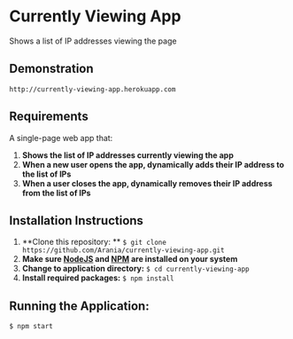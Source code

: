 # Currently Viewing App

Shows a list of IP addresses viewing the page

## Demonstration
	http://currently-viewing-app.herokuapp.com

## Requirements

A single-page web app that:

1. **Shows the list of IP addresses currently viewing the app**
2. **When a new user opens the app, dynamically adds their IP address to the list of IPs**
3. **When a user closes the app, dynamically removes their IP address from the list of IPs**


## Installation Instructions

1. **Clone this repository: **
	`$ git clone https://github.com/Arania/currently-viewing-app.git`
2. **Make sure [NodeJS](http://www.nodejs.org) and [NPM](http://www.npmjs.com) are installed on your system**
3. **Change to application directory:**
	`$ cd currently-viewing-app`
4. **Install required packages:**
	`$ npm install`

## Running the Application:
	$ npm start
